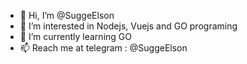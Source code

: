 - 👋 Hi, I’m @SuggeElson
- 👀 I’m interested in Nodejs, Vuejs and GO programing
- 🌱 I’m currently learning GO
- 📫 Reach me at telegram : @SuggeElson

<!---
SuggeElson/SuggeElson is a ✨ special ✨ repository because its `README.md` (this file) appears on your GitHub profile.
You can click the Preview link to take a look at your changes.
--->
